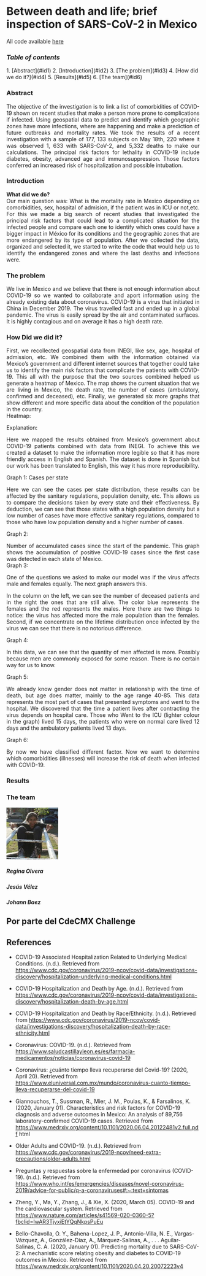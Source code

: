 <h1>Between death and life; brief inspection of SARS-CoV-2 in Mexico</h1>

All code available [here](https://github.com/jvelez-s/cdmx_challenge)

<h3><i>Table of contents</i></h3>
1. [Abstract](#id1)
2. [Introduction](#id2)
3. [The problem](#id3)
4. [How did we do it?](#id4)
5. [Results](#id5)
6. [The team](#id6)

<div id='#id1'>
<h3>Abstract</h3>
<div style="text-align: justify">The objective of the investigation is to link a list of comorbidities of COVID-19 shown on recent studies that make a person more prone to complications if infected. Using geospatial data to predict and identify which geographic zones have more infections, where are happening and make a prediction of future outbreaks and mortality rates.
We took the results of a recent investigation with a sample of 177, 133 subjects on May 18th, 220 where it was observed 1, 633 with SARS-CoV-2, and 5,332 deaths to make our calculations. The principal risk factors for lethality in COVID-19 include diabetes, obesity, advanced age and immunosuppression. Those factors conferred an increased risk of hospitalization and possible intubation. 
</div>

<div id='id2' />  
<h3>Introduction</h3>
<b>What did we do?</b>
<div style="text-align: justify"> Our main question was: 
What is the mortality rate in Mexico depending on comorbidities, sex, hospital of admision, if the patient was in ICU or not,etc. For this we made a big search of recent studies that investigated the principal risk factors that could lead to a complicated situation for the infected people and compare each one to identify which ones could have a bigger impact in México for its conditions and the geographic zones that are more endangered by its type of population.
After we collected the data, organized and selected it, we started to write the code that would help us to identify the endangered zones and where the last deaths and infections were.</div>

<div id='id3' />
<h3>The problem</h3>
<div class="figure">
<div style="text-align: justify"> We live in Mexico and we believe that there is not enough information about COVID-19 so we wanted to collaborate and aport information using the already existing data about coronavirus. 
COVID-19 is a virus that initiated in China in December 2019. The virus travelled fast and ended up in a global pandemic. The virus is easily spread by the air and contaminated surfaces. It is highly contagious and on average it has a high death rate.</div>

<div id='id4' />
<h3>How Did we did it?</h3>
<div style="text-align: justify"> First, we recollected geospatial data from INEGI, like sex, age, hospital of admission, etc. We combined them with the information obtained via Mexico’s government and different internet sources that together could take us to identify the main risk factors that complicate the patients with COVID-19. This all with the purpose that the two sources combined helped us generate a heatmap of Mexico. The map shows the current situation that we are living in Mexico, the death rate, the number of cases (ambulatory, confirmed and deceased), etc.
Finally, we generated six more graphs that show different and more specific data about the condition of the population in the country.</div>   
Heatmap:

Explanation:

<div style="text-align: justify"> Here we mapped the results obtained from Mexico’s government about COVID-19 patients combined with data from INEGI. 
To achieve this we created a dataset to make the information more legible so that it has more friendly access in English and Spanish. The dataset is done in Spanish but our work has been translated to English, this way it has more reproducibility.</div>

Graph 1: Cases per state

<div style="text-align: justify">Here we can see the cases per state distribution, these results can be affected by the sanitary regulations, population density, etc. This allows us to compare the decisions taken by every state and their effectiveness. 
By deduction, we can see that those states with a high population density but a low number of cases have more effective sanitary regulations, compared to those who have low population density and a higher number of cases.</div>

Graph 2:

<div style="text-align: justify">Number of accumulated cases since the start of the pandemic.
This graph shows the accumulation of positive COVID-19 cases since the first case was detected in each state of Mexico.</div>

<div style="text-align: justify"> Graph 3:
 
One of the questions we asked to make our model was if the virus affects male and females equally. The next graph answers this.</div>
<div style="text-align: justify"> In the column on the left, we can see the number of deceased patients and in the right the ones that are still alive. The color blue represents the females and the red represents the males.
Here there are two things to notice: the virus has affected more the male population than the females. Second, if we concentrate on the lifetime distribution once infected by the virus we can see that there is no notorious difference. 
</div>

Graph 4:

<div style="text-align: justify">In this data, we can see that the quantity of men affected is more. Possibly because men are commonly exposed for some reason. There is no certain way for us to know.</div>

Graph 5:

<div style="text-align: justify"> We already know gender does not matter in relationship with the time of death, but age does matter, mainly to the age range 40-85. This data represents the most part of cases that presented symptoms and went to the hospital.
We discovered that the time a patient lives after contracting the virus depends on hospital care. Those who Went to the ICU (lighter colour in the graph) lived 15 days, the patients who were on normal care lived 12 days and the ambulatory patients lived 13 days. </div>

Graph 6:

<div style="text-align: justify">By now we have classified different factor. Now we want to determine which comorbidities (illnesses) will increase the risk of death when infected with COVID-19.</div>

 <div id='#id5'>
 <h3>Results</h3>

<div id='id6' />                
<h3>The team</h3>
<div class="col-12">
        <img alt="image" class="img-fluid rounded" src="./IMG-20200814-WA0001.jpg">
        <h5><strong>Regina Olvera</strong></h5>
        
 <div class="col-12">     
        <h5><strong>Jesús Vélez</strong></h5>
       
<div class="col-12">     
        <h5><strong>Johann Baez</strong></h5>
        
<h2>Por parte del CdeCMX Challenge</h2>

## References

- COVID-19 Associated Hospitalization Related to Underlying Medical Conditions. (n.d.). Retrieved from https://www.cdc.gov/coronavirus/2019-ncov/covid-data/investigations-discovery/hospitalization-underlying-medical-conditions.html
 
- COVID-19 Hospitalization and Death by Age. (n.d.). Retrieved from https://www.cdc.gov/coronavirus/2019-ncov/covid-data/investigations-discovery/hospitalization-death-by-age.html
 
- COVID-19 Hospitalization and Death by Race/Ethnicity. (n.d.). Retrieved from https://www.cdc.gov/coronavirus/2019-ncov/covid-data/investigations-discovery/hospitalization-death-by-race-ethnicity.html
 
- Coronavirus: COVID-19. (n.d.). Retrieved from https://www.saludcastillayleon.es/es/farmacia-medicamentos/noticias/coronavirus-covid-19
 
- Coronavirus: ¿cuánto tiempo lleva recuperarse del Covid-19? (2020, April 20). Retrieved from https://www.eluniversal.com.mx/mundo/coronavirus-cuanto-tiempo-lleva-recuperarse-del-covid-19
 
- Giannouchos, T., Sussman, R., Mier, J. M., Poulas, K., & Farsalinos, K. (2020, January 01). Characteristics and risk factors for COVID-19 diagnosis and adverse outcomes in Mexico: An analysis of 89,756 laboratory-confirmed COVID-19 cases. Retrieved from https://www.medrxiv.org/content/10.1101/2020.06.04.20122481v2.full.pdf html
 
- Older Adults and COVID-19. (n.d.). Retrieved from https://www.cdc.gov/coronavirus/2019-ncov/need-extra-precautions/older-adults.html
 
- Preguntas y respuestas sobre la enfermedad por coronavirus (COVID-19). (n.d.). Retrieved from https://www.who.int/es/emergencies/diseases/novel-coronavirus-2019/advice-for-public/q-a-coronaviruses#:~:text=sintomas
 
- Zheng, Y., Ma, Y., Zhang, J., & Xie, X. (2020, March 05). COVID-19 and the cardiovascular system. Retrieved from https://www.nature.com/articles/s41569-020-0360-5?fbclid=IwAR3TjvxiEtYQqNkpsPuEu
 
- Bello-Chavolla, O. Y., Bahena-Lopez, J. P., Antonio-Villa, N. E., Vargas-Vázquez, A., González-Díaz, A., Márquez-Salinas, A., . . . Aguilar-Salinas, C. A. (2020, January 01). Predicting mortality due to SARS-CoV-2: A mechanistic score relating obesity and diabetes to COVID-19 outcomes in Mexico. Retrieved from https://www.medrxiv.org/content/10.1101/2020.04.20.20072223v4
